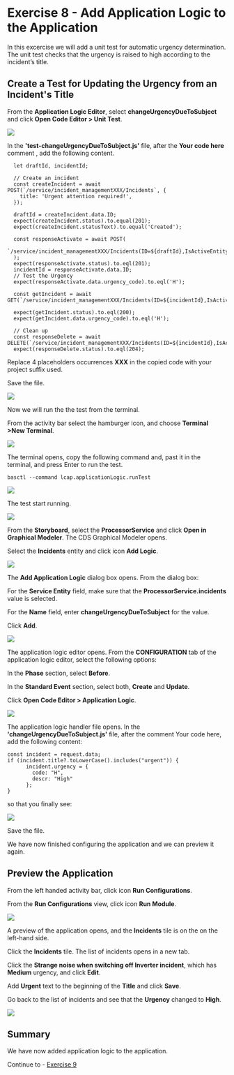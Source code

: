 # Exercise 8 - Add Application Logic to the Application
In this excercise we will add a unit test for automatic urgency determination.
The unit test checks that the urgency is raised to high according to the incident’s title.

## Create a Test for Updating the Urgency from an Incident's Title

From the **Application Logic Editor**, select **changeUrgencyDueToSubject** and click **Open Code Editor > Unit Test**.

![](/exercises/Ex9/images/unittestcreate.png)

In the **'test-changeUrgencyDueToSubject.js'** file, after the **Your code here** comment , add the following content.

```
  let draftId, incidentId;

  // Create an incident 
  const createIncident = await POST(`/service/incident_managementXXX/Incidents`, {
    title: 'Urgent attention required!',
  });

  draftId = createIncident.data.ID;
  expect(createIncident.status).to.equal(201);
  expect(createIncident.statusText).to.equal('Created');

  const responseActivate = await POST(
    `/service/incident_managementXXX/Incidents(ID=${draftId},IsActiveEntity=false)/ProcessorService.draftActivate`
  );
  expect(responseActivate.status).to.eql(201);
  incidentId = responseActivate.data.ID;
  // Test the Urgency
  expect(responseActivate.data.urgency_code).to.eql('H');

  const getIncident = await GET(`/service/incident_managementXXX/Incidents(ID=${incidentId},IsActiveEntity=true)`);

  expect(getIncident.status).to.eql(200);
  expect(getIncident.data.urgency_code).to.eql('H');

  // Clean up 
  const responseDelete = await DELETE(`/service/incident_managementXXX/Incidents(ID=${incidentId},IsActiveEntity=true)`);
  expect(responseDelete.status).to.eql(204);
 ```
Replace 4 placeholders occurrences **XXX** in the copied code with your project suffix used.

Save the file.

![](/exercises/Ex9/images/testcode.png)

Now we will run the the test from the terminal.

From the activity bar select the hamburger icon, and choose **Terminal >New Terminal**.

![](/exercises/Ex9/images/terminal.png)

The terminal opens, copy the following command and, past it in the terminal, and press Enter to run the test.

```
basctl --command lcap.applicationLogic.runTest
```

![](/exercises/Ex9/images/rununittets.png)

The test start running.

![](/exercises/Ex9/images/testpass.png)






From the **Storyboard**, select the **ProcessorService** and click **Open in Graphical Modeler**.
The CDS Graphical Modeler opens.

Select the **Incidents** entity and click icon **Add Logic**.

![](/exercises/Ex8/images/addapplicationlogic.png)

The **Add Application Logic** dialog box opens.
From the dialog box:

For the **Service Entity** field, make sure that the **ProcessorService.incidents** value is selected.

For the **Name** field, enter **changeUrgencyDueToSubject** for the value.

Click **Add**.

![](/exercises/Ex8/images/applicationlogicdialog.png)

The application logic editor opens.
From the **CONFIGURATION** tab of the application logic editor, select the following options:

In the **Phase** section, select **Before**.

In the **Standard Event** section, select both, **Create** and **Update**.

Click **Open Code Editor > Application Logic**.

![](/exercises/Ex8/images/applicationlogiceditor.png)

The application logic handler file opens.
In the **'changeUrgencyDueToSubject.js'** file, after the comment Your code here, add the following content:

```
const incident = request.data;
if (incident.title?.toLowerCase().includes("urgent")) {
      incident.urgency = {      
        code: "H",        
        descr: "High"        
      };
}
```      

so that you finally see:

![](/exercises/Ex8/images/logiccode.png)

Save the file.

We have now finished configuring the application and we can preview it again.

## Preview the Application

From the left handed activity bar, click icon **Run Configurations**. 

From the **Run Configurations** view, click icon **Run Module**.

![](/exercises/Ex8/images/runconfiguration.png)

A preview of the application opens, and the **Incidents** tile is on the on the left-hand side.

Click the **Incidents** tile.
The list of incidents opens in a new tab.

Click the **Strange noise when switching off Inverter incident**, which has **Medium** urgency, and click **Edit**.

Add **Urgent** text to the beginning of the **Title** and click **Save**.

Go back to the list of incidents and see that the **Urgency** changed to **High**.

![](/exercises/Ex8/images/testlogic.png)


## Summary
We have now added application logic to the application. 

Continue to - [Exercise 9](../Ex9/README.md)
